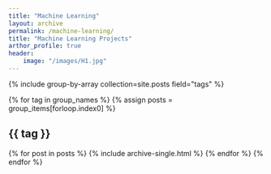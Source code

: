 ```yaml
---
title: "Machine Learning"
layout: archive
permalink: /machine-learning/
title: "Machine Learning Projects"
arthor_profile: true
header:
    image: "/images/H1.jpg"
---
```


{% include group-by-array collection=site.posts field="tags" %}

{% for tag in group_names %}
  {% assign posts = group_items[forloop.index0] %}
  <h2 id="{{ tag | slugify }}" class="archive__subtitle">{{ tag }}</h2>
  {% for post in posts %}
    {% include archive-single.html %}
  {% endfor %}
{% endfor %}